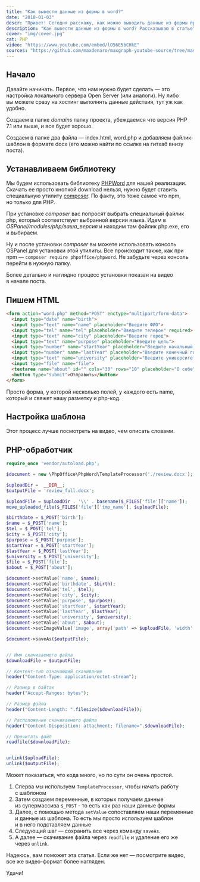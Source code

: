 ```yaml
---
title: "Как вывести данные из формы в word?"
date: "2018-01-03"
descr: "Привет! Сегодня расскажу, как можно выводить данные из формы прямо в документ docx. Ну и если вам удобно видео - посмотрите его выше)"
description: "Как вывести данные из формы в word? Рассказываю в статье"
cover: "img/cover.jpg"
cat: PHP
video: "https://www.youtube.com/embed/lO56E5bCHkE"
sources: "https://github.com/maxdenaro/maxgraph-youtube-source/tree/master/PHP-%D1%84%D0%B8%D1%87%D0%B8%20%E2%84%961.%20%D0%92%D1%8B%D0%B2%D0%BE%D0%B4%20%D0%B4%D0%B0%D0%BD%D0%BD%D1%8B%D1%85%20%D0%B8%D0%B7%20%D1%84%D0%BE%D1%80%D0%BC%D1%8B%20%D0%B2%20Word"
---
```


## Начало

Давайте начинать. Первое, что нам нужно будет сделать&nbsp;&mdash; это настройка локального сервера Open Server (или аналоги). Ну&nbsp;либо вы&nbsp;можете сразу на&nbsp;хостинг выполнять данные действия, тут уж&nbsp;как удобно.

Создаем в&nbsp;папке _domains_ папку проекта, убеждаемся что версия PHP 7.1 или выше, и&nbsp;все будет хорошо.

Создаем в&nbsp;папке два файла&nbsp;&mdash; index.html, word.php и&nbsp;добавляем файлик-шаблон в&nbsp;формате docx (его можно найти по&nbsp;ссылке на&nbsp;гитхаб внизу поста).

## Устанавливаем библиотеку

Мы&nbsp;будем использовать библиотеку <a href="https://github.com/PHPOffice/PHPWord" target="_blank">PHPWord</a> для нашей реализации. Скачать ее&nbsp;просто кнопкой download нельзя, нужно будет ставить специальную утилиту <a href="https://getcomposer.org/" target="_blank">composer</a>. По&nbsp;факту, это тоже самое что npm, но&nbsp;только для PHP.

При установке _composer_ вас попросят выбрать специальный файлик php, который соответствует выбранной версии языка. Идем в _OSPanel/modules/php/ваша_версия_ и&nbsp;находим там файлик php.exe, его и&nbsp;выбираем.

Ну&nbsp;и&nbsp;после установки _composer_ вы&nbsp;можете использовать консоль OSPanel для установки этой утилиты. Все происходит также, как при npm&nbsp;&mdash; `composer require phpoffice/phpword`. Не&nbsp;забудьте через консоль перейти в&nbsp;нужную папку.

Более детально и&nbsp;наглядно процесс установки показан на&nbsp;видео в&nbsp;начале поста.

## Пишем HTML

``` html
<form action="word.php" method="POST" enctype="multipart/form-data">
  <input type="date" name="birth">
  <input type="text" name="name" placeholder="Введите ФИО">
  <input type="tel" name="tel" placeholder="Введите телефон" required>
  <input type="text" name="city" placeholder="Введите город">
  <input type="text" name="purpose" placeholder="Введите цель">
  <input type="number" name="startYear" placeholder="Введите начальный год обучения">
  <input type="number" name="lastYear" placeholder="Введите конечный год обучения">
  <input type="text" name="university" placeholder="Введите университет">
  <input type="file" name="file">
  <textarea name="about" id="" cols="30" rows="10" placeholder="О себе"></textarea>
  <button type="submit">Отправить</button>
</form>
```

Просто форма, у которой несколько полей, у каждого есть name, который и свяжет нашу разметку и php-код.

## Настройка шаблона

Этот процесс лучше посмотреть на видео, чем описать словами.

## PHP-обработчик

``` php
require_once 'vendor/autoload.php';

$document = new \PhpOffice\PhpWord\TemplateProcessor('./review.docx');

$uploadDir =  __DIR__;
$outputFile = 'review_full.docx';

$uploadFile = $uploadDir . '\\' . basename($_FILES['file']['name']);
move_uploaded_file($_FILES['file']['tmp_name'], $uploadFile);

$birthdate = $_POST['birth'];
$name = $_POST['name'];
$tel = $_POST['tel'];
$city = $_POST['city'];
$purpose = $_POST['purpose'];
$startYear = $_POST['startYear'];
$lastYear = $_POST['lastYear'];
$university = $_POST['university'];
$file = $_POST['file'];
$about = $_POST['about'];

$document->setValue('name', $name);
$document->setValue('birthdate', $birth);
$document->setValue('tel', $tel);
$document->setValue('city', $city);
$document->setValue('purpose', $purpose);
$document->setValue('startYear', $startYear);
$document->setValue('lastYear', $lastYear);
$document->setValue('university', $university);
$document->setValue('about', $about);
$document->setImageValue('image', array('path' => $uploadFile, 'width' => 120, 'height' => 120, 'ratio' => false));

$document->saveAs($outputFile);


// Имя скачиваемого файла
$downloadFile = $outputFile;

// Контент-тип означающий скачивание
header("Content-Type: application/octet-stream");

// Размер в байтах
header("Accept-Ranges: bytes");

// Размер файла
header("Content-Length: ".filesize($downloadFile));

// Расположение скачиваемого файла
header("Content-Disposition: attachment; filename=".$downloadFile);

// Прочитать файл
readfile($downloadFile);


unlink($uploadFile);
unlink($outputFile);
```

Может показаться, что кода много, но&nbsp;по&nbsp;сути он&nbsp;очень простой.

1. Сперва мы&nbsp;используем `TemplateProcessor`, чтобы начать работу с&nbsp;шаблоном
2. Затем создаем переменные, в&nbsp;которых получаем данные из&nbsp;супермассива `$_POST` - то&nbsp;есть как раз наши данные формы
3. Далее, с&nbsp;помощью метода `setValue` сопоставляем наши переменные и&nbsp;данные из&nbsp;шаблона. То&nbsp;есть мы&nbsp;просто используем шаблон и&nbsp;в&nbsp;него подставляем данные
4. Следующий шаг&nbsp;&mdash; сохранить все через команду `saveAs`.
5. А&nbsp;далее&nbsp;&mdash; скачивание файла через `readfile` и&nbsp;удаление его&nbsp;же через `unlink`.

Надеюсь, вам поможет эта статья. Если&nbsp;же нет&nbsp;&mdash; посмотрите видео, все&nbsp;же видео-формат более нагляден.

Удачи!
